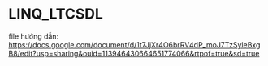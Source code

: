 # LINQ_LTCSDL
file hướng dẫn: https://docs.google.com/document/d/1t7JjXr4O6brRV4dP_moJ7TzSyleBxgB8/edit?usp=sharing&ouid=113946430664651774066&rtpof=true&sd=true
